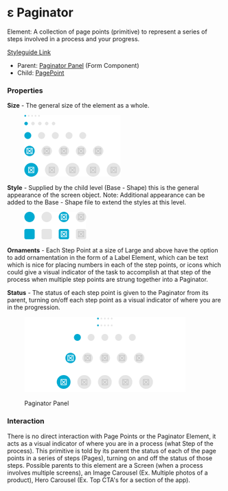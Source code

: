 # ε Paginator

Element: A collection of page points (primitive) to represent a series of steps involved in a process and your progress.

[Styleguide Link](https://zpl.io/aRRyz5E)

* Parent: [Paginator Panel](../../components/stepper-panel.md) (Form Component)
* Child: [PagePoint](steppoint.md)

### Properties

**Size** - The general size of the element as a whole.

<figure><img src="../../../.gitbook/assets/Size (1) (2).png" alt=""><figcaption></figcaption></figure>

**Style** - Supplied by the child level (Base - Shape) this is the general appearance of the screen object. Note: Additional appearance can be added to the Base - Shape file to extend the styles at this level.

<figure><img src="../../../.gitbook/assets/Style (7).png" alt=""><figcaption></figcaption></figure>

**Ornaments** - Each Step Point at a size of Large and above have the option to add ornamentation in the form of a Label Element, which can be text which is nice for placing numbers in each of the step points, or icons which could give a visual indicator of the task to accomplish at that step of the process when multiple step points are strung together into a Paginator.

**Status** - The status of each step point is given to the Paginator from its parent, turning on/off each step point as a visual indicator of where you are in the progression.

<figure><img src="../../../.gitbook/assets/Panel (1).png" alt=""><figcaption><p>Paginator Panel</p></figcaption></figure>

### Interaction

There is no direct interaction with Page Points or the Paginator Element, it acts as a visual indicator of where you are in a process (what Step of the process). This primitive is told by its parent the status of each of the page points in a series of steps (Pages), turning on and off the status of those steps. Possible parents to this element are a Screen (when a process involves multiple screens), an Image Carousel (Ex. Multiple photos of a product), Hero Carousel (Ex. Top CTA's for a section of the app).
